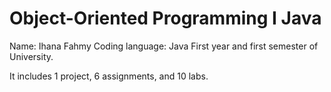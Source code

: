 # Object-Oriented Programming I Java
Name: Ihana Fahmy
Coding language: Java
First year and first semester of University.

It includes 1 project, 6 assignments, and 10 labs.

